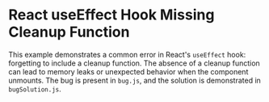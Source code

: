 # React useEffect Hook Missing Cleanup Function

This example demonstrates a common error in React's `useEffect` hook: forgetting to include a cleanup function.  The absence of a cleanup function can lead to memory leaks or unexpected behavior when the component unmounts.  The bug is present in `bug.js`, and the solution is demonstrated in `bugSolution.js`.